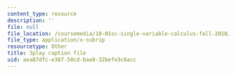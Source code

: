 ```yaml
---
content_type: resource
description: ''
file: null
file_location: /coursemedia/18-01sc-single-variable-calculus-fall-2010/aea87dfce38758cdbae832befe3c6acc_eRCN3daFCmU.vtt
file_type: application/x-subrip
resourcetype: Other
title: 3play caption file
uid: aea87dfc-e387-58cd-bae8-32befe3c6acc
---
```

